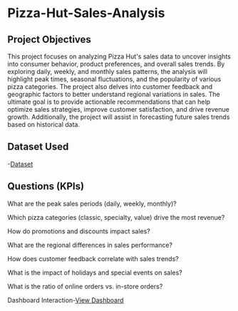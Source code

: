 # Pizza-Hut-Sales-Analysis

## Project Objectives
This project focuses on analyzing Pizza Hut's sales data to uncover insights into consumer behavior, product preferences, and overall sales trends. By exploring daily, weekly, and monthly sales patterns, the analysis will highlight peak times, seasonal fluctuations, and the popularity of various pizza categories. The project also delves into customer feedback and geographic factors to better understand regional variations in sales. The ultimate goal is to provide actionable recommendations that can help optimize sales strategies, improve customer satisfaction, and drive revenue growth. Additionally, the project will assist in forecasting future sales trends based on historical data.

## Dataset Used 
-<a href="https://github.com/sudhagarv555/Pizza-Hut-Sales-Analysis/blob/main/pizza_sales_excel_file.xlsx">Dataset</a>

## Questions (KPIs)

What are the peak sales periods (daily, weekly, monthly)?

Which pizza categories (classic, specialty, value) drive the most revenue?

How do promotions and discounts impact sales?

What are the regional differences in sales performance?

How does customer feedback correlate with sales trends?

What is the impact of holidays and special events on sales?

What is the ratio of online orders vs. in-store orders?

Dashboard Interaction-<a href="https://github.com/sudhagarv555/Pizza-Hut-Sales-Analysis/blob/main/PIZZA%20DashBoard.pbix">View Dashboard</a>
